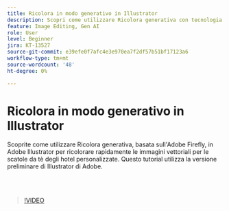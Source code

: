 ```yaml
---
title: Ricolora in modo generativo in Illustrator
description: Scopri come utilizzare Ricolora generativa con tecnologia Adobe Firefly
feature: Image Editing, Gen AI
role: User
level: Beginner
jira: KT-13527
source-git-commit: e39efe0f7afc4e3e970ea7f2df57b51bf17123a6
workflow-type: tm+mt
source-wordcount: '48'
ht-degree: 0%

---
```


# Ricolora in modo generativo in Illustrator

Scoprite come utilizzare Ricolora generativa, basata sull&#39;Adobe Firefly, in Adobe Illustrator per ricolorare rapidamente le immagini vettoriali per le scatole da tè degli hotel personalizzate. Questo tutorial utilizza la versione preliminare di Illustrator di Adobe.

<br> 

>[!VIDEO](https://video.tv.adobe.com/v/3420872?quality=12&learn=on&hidetitle=true)
